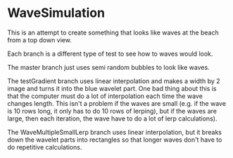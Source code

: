 WaveSimulation
==============

This is an attempt to create something that looks like waves at the beach from a top down view.


Each branch is a different type of test to see how to waves would look.

The master branch just uses semi random bubbles to look like waves.

The testGradient branch uses linear interpolation and makes a width by 2 image and turns it into the blue wavelet part. One bad thing about this is that the computer must do a lot of interpolation each time the wave changes length. This isn't a problem if the waves are small (e.g. if the wave is 10 rows long, it only has to do 10 rows of lerping), but if the waves are large, then each iteration, the wave have to do a lot of lerp calculations).

The WaveMultipleSmallLerp branch uses linear interpolation, but it breaks down the wavelet parts into rectangles so that longer waves don't have to do repetitive calculations.